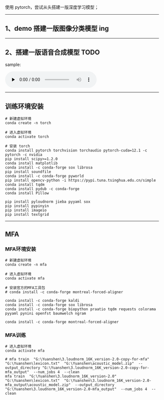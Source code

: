 使用 pytorch，尝试从头搭建一版深度学习模型；

---

## 1、demo 搭建一版图像分类模型 ing

---

## 2、搭建一版语音合成模型 TODO

sample:

<audio id="audio" controls="" preload="none">
      <source id="wav" src="wavs_sample/Babala-0000_hxj4a3e2aw2oundfm7ddctfs8nqzake_000077.wav">
</audio>

---

## 训练环境安装

```shell
# 新建虚拟环境
conda create -n torch
```

```shell
# 进入虚拟环境
conda activate torch
```

```shell
# 安装 torch
conda install pytorch torchvision torchaudio pytorch-cuda=12.1 -c pytorch -c nvidia
pip install scipy>=1.2.0
conda install matplotlib
conda install -c conda-forge sox librosa
pip install soundfile
conda install -c conda-forge pyworld
pip install opencv-python -i https://pypi.tuna.tsinghua.edu.cn/simple
conda install tqdm
conda install pydub -c conda-forge
conda install Pillow

pip install pyloudnorm jieba pyyaml sox
pip install pypinyin
pip install imageio
pip install textgrid
```

---

## MFA

### MFA环境安装

```shell
# 新建虚拟环境
conda create -n mfa
```

```shell
# 进入虚拟环境
conda activate mfa
```

```shell
# 安装官方的MFA工具包
# conda install -c conda-forge montreal-forced-aligner

conda install -c conda-forge kaldi 
conda install -c conda-forge sox librosa
conda install -c conda-forge biopython praatio tqdm requests colorama pyyaml pynini openfst baumwelch ngram

conda install -c conda-forge montreal-forced-aligner
```

### MFA训练
```shell
# 进入虚拟环境
conda activate mfa
```

```shell
# mfa train  "G:\Yuanshen\3.loudnorm_16K_version-2.0-copy-for-mfa"  "G:\Yuanshen\lexicon.txt"  "G:\Yuanshen\acoustic_model.zip"  --output_directory "G:\Yuanshen\3.loudnorm_16K_version-2.0-copy-for-mfa_output"  --num_jobs 4  --clean
mfa train  "G:\Yuanshen\3.loudnorm_16K_version-2.0"  "G:\Yuanshen\lexicon.txt"  "G:\Yuanshen\3.loudnorm_16K_version-2.0-mfa_output\acoustic_model.zip"  --output_directory "G:\Yuanshen\3.loudnorm_16K_version-2.0-mfa_output"  --num_jobs 4  --clean
```